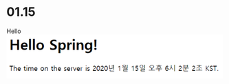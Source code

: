 # 01.15

Hello
![Hello Spring](https://github.com/WonSik36/webappcamp_spring/blob/master/images_readme/hello.PNG)